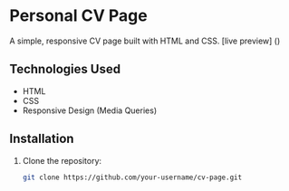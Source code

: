 # Personal CV Page

A simple, responsive CV page built with HTML and CSS.
[live preview] ()
## Technologies Used
- HTML
- CSS
- Responsive Design (Media Queries)

## Installation
1. Clone the repository:
   ```bash
   git clone https://github.com/your-username/cv-page.git
      ```
